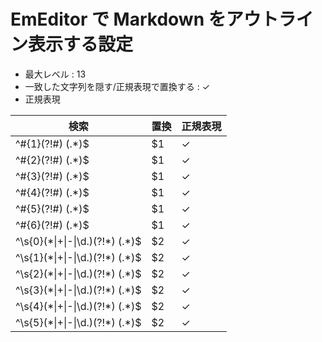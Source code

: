 # EmEditor で Markdown をアウトライン表示する設定

* 最大レベル : 13
* 一致した文字列を隠す/正規表現で置換する : ✓
* 正規表現 

検索                                | 置換 | 正規表現
----------------------------------- | ---- | --------
^#{1}(?!#) (.*)$                    |  $1  |    ✓
^#{2}(?!#) (.*)$                    |  $1  |    ✓
^#{3}(?!#) (.*)$                    |  $1  |    ✓
^#{4}(?!#) (.*)$                    |  $1  |    ✓
^#{5}(?!#) (.*)$                    |  $1  |    ✓
^#{6}(?!#) (.*)$                    |  $1  |    ✓
^\s{0}(\*\|\+\|-\|\d\.)(?!\*) (.*)$ |  $2  |    ✓
^\s{1}(\*\|\+\|-\|\d\.)(?!\*) (.*)$ |  $2  |    ✓
^\s{2}(\*\|\+\|-\|\d\.)(?!\*) (.*)$ |  $2  |    ✓
^\s{3}(\*\|\+\|-\|\d\.)(?!\*) (.*)$ |  $2  |    ✓
^\s{4}(\*\|\+\|-\|\d\.)(?!\*) (.*)$ |  $2  |    ✓
^\s{5}(\*\|\+\|-\|\d\.)(?!\*) (.*)$ |  $2  |    ✓
